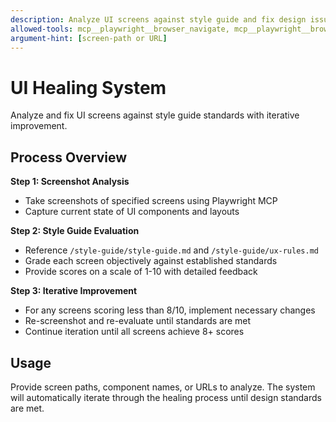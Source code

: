 ```yaml
---
description: Analyze UI screens against style guide and fix design issues
allowed-tools: mcp__playwright__browser_navigate, mcp__playwright__browser_take_screenshot, mcp__playwright__browser_snapshot, Read, Glob, Edit, MultiEdit
argument-hint: [screen-path or URL]
---
```


# UI Healing System

Analyze and fix UI screens against style guide standards with iterative improvement.

## Process Overview

**Step 1: Screenshot Analysis**
- Take screenshots of specified screens using Playwright MCP
- Capture current state of UI components and layouts

**Step 2: Style Guide Evaluation** 
- Reference `/style-guide/style-guide.md` and `/style-guide/ux-rules.md`
- Grade each screen objectively against established standards
- Provide scores on a scale of 1-10 with detailed feedback

**Step 3: Iterative Improvement**
- For any screens scoring less than 8/10, implement necessary changes
- Re-screenshot and re-evaluate until standards are met
- Continue iteration until all screens achieve 8+ scores

## Usage
Provide screen paths, component names, or URLs to analyze. The system will automatically iterate through the healing process until design standards are met. 